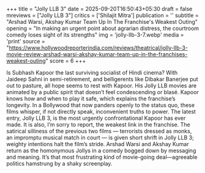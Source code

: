 +++
title = "Jolly LLB 3"
date = 2025-09-20T16:50:43+05:30
draft = false
mreviews = ["Jolly LLB 3"]
critics = ['Shilajit Mitra']
publication = ''
subtitle = "Arshad Warsi, Akshay Kumar Team Up In The Franchise's Weakest Outing"
opening = "In making an urgent point about agrarian distress, the courtroom comedy loses sight of its strengths"
img = 'jolly-llb-3-7.webp'
media = 'print'
source = "https://www.hollywoodreporterindia.com/reviews/theatrical/jolly-llb-3-movie-review-arshad-warsi-akshay-kumar-team-up-in-the-franchises-weakest-outing"
score = 6
+++

Is Subhash Kapoor the last surviving socialist of Hindi cinema? With Jaideep Sahni in semi-retirement, and belligerents like Dibakar Banerjee put out to pasture, all hope seems to rest with Kapoor. His Jolly LLB movies are animated by a public spirit that doesn’t feel condescending or blasé. Kapoor knows how and when to play it safe, which explains the franchise’s longevity. In a Bollywood that now panders openly to the status quo, these films whisper, if not directly speak, inconvenient truths to power. The latest entry, Jolly LLB 3, is the most urgently confrontational Kapoor has ever made. It is also, I’m sorry to report, the weakest link in the franchise. The satirical silliness of the previous two films — terrorists dressed as monks, an impromptu musical match in court — is given short shrift in Jolly LLB 3; weighty intentions halt the film’s stride. Arshad Warsi and Akshay Kumar return as the homonymous Jollys in a comedy bogged down by messaging and meaning. It’s that most frustrating kind of movie-going deal—agreeable politics hamstrung by a shaky screenplay.
